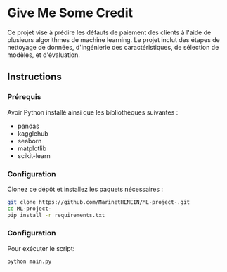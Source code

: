 # Give Me Some Credit

Ce projet vise à prédire les défauts de paiement des clients à l'aide de plusieurs algorithmes de machine learning. Le projet inclut des étapes de nettoyage de données, d'ingénierie des caractéristiques, de sélection de modèles, et d'évaluation.

## Instructions

### Prérequis

Avoir Python installé ainsi que les bibliothèques suivantes :
- pandas
- kagglehub
- seaborn
- matplotlib
- scikit-learn

### Configuration

Clonez ce dépôt et installez les paquets nécessaires :

```bash
git clone https://github.com/MarinetHENEIN/ML-project-.git
cd ML-project-
pip install -r requirements.txt
```

### Configuration

Pour exécuter le script:

```python
python main.py
